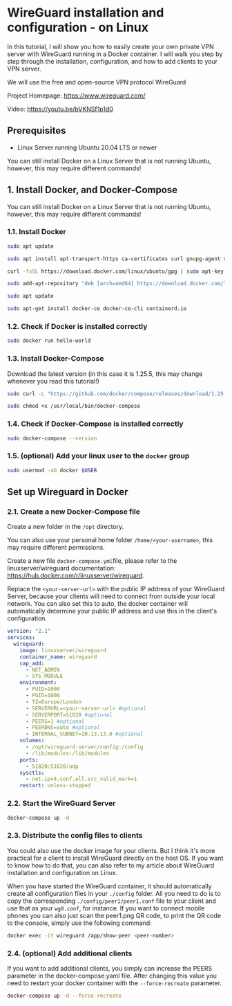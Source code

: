 # WireGuard installation and configuration - on Linux
In this tutorial, I will show you how to easily create your own private VPN server with WireGuard running in a Docker container. I will walk you step by step through the installation, configuration, and how to add clients to your VPN server.

We will use the free and open-source VPN protocol WireGuard

Project Homepage: https://www.wireguard.com/

Video: https://youtu.be/bVKNSf1p1d0

## Prerequisites

- Linux Server running Ubuntu 20.04 LTS or newer

You can still install Docker on a Linux Server that is not running Ubuntu, however, this may require different commands!

## 1. Install Docker, and Docker-Compose

You can still install Docker on a Linux Server that is not running Ubuntu, however, this may require different commands!

### 1.1. Install Docker
```bash
sudo apt update

sudo apt install apt-transport-https ca-certificates curl gnupg-agent software-properties-common

curl -fsSL https://download.docker.com/linux/ubuntu/gpg | sudo apt-key add -

sudo add-apt-repository "deb [arch=amd64] https://download.docker.com/linux/ubuntu $(lsb_release -cs) stable"

sudo apt update

sudo apt-get install docker-ce docker-ce-cli containerd.io
```

### 1.2. Check if Docker is installed correctly
```bash
sudo docker run hello-world
```

### 1.3. Install Docker-Compose

Download the latest version (in this case it is 1.25.5, this may change whenever you read this tutorial!)

```bash
sudo curl -L "https://github.com/docker/compose/releases/download/1.25.5/docker-compose-$(uname -s)-$(uname -m)" -o /usr/local/bin/docker-compose

sudo chmod +x /usr/local/bin/docker-compose
```

### 1.4. Check if Docker-Compose is installed correctly
```bash
sudo docker-compose --version
```

### 1.5. (optional) Add your linux user to the `docker` group
```bash
sudo usermod -aG docker $USER
```

## Set up Wireguard in Docker

### 2.1. Create a new Docker-Compose file

Create a new folder in the `/opt` directory.

You can also use your personal home folder `/home/<your-username>`, this may require different permissions.

Create a new file `docker-compose.yml`file, please refer to the linuxserver/wireguard documentation: https://hub.docker.com/r/linuxserver/wireguard.

Replace the `<your-server-url>` with the public IP address of your WireGuard Server, because your clients will need to connect from outside your local network. You can also set this to auto, the docker container will automatically determine your public IP address and use this in the client's configuration.

```yml
version: "2.1"
services:
  wireguard:
    image: linuxserver/wireguard
    container_name: wireguard
    cap_add:
      - NET_ADMIN
      - SYS_MODULE
    environment:
      - PUID=1000
      - PGID=1000
      - TZ=Europe/London
      - SERVERURL=<your-server-url> #optional
      - SERVERPORT=51820 #optional
      - PEERS=1 #optional
      - PEERDNS=auto #optional
      - INTERNAL_SUBNET=10.13.13.0 #optional
    volumes:
      - /opt/wireguard-server/config:/config
      - /lib/modules:/lib/modules
    ports:
      - 51820:51820/udp
    sysctls:
      - net.ipv4.conf.all.src_valid_mark=1
    restart: unless-stopped
```

### 2.2. Start the WireGuard Server
```bash
docker-compose up -d
```

### 2.3. Distribute the config files to clients

You could also use the docker image for your clients. But I think it's more practical for a client to install WireGuard directly on the host OS. If you want to know how to do that, you can also refer to my article about WireGuard installation and configuration on Linux.

When you have started the WireGuard container, it should automatically create all configuration files in your `./config` folder. All you need to do is to copy the corresponding `./config/peer1/peer1.conf` file to your client and use that as your `wg0.conf`, for instance. If you want to connect mobile phones you can also just scan the peer1.png QR code, to print the QR code to the console, simply use the following command:

```bash
docker exec -it wireguard /app/show-peer <peer-number>
```

### 2.4. (optional) Add additional clients

If you want to add additional clients, you simply can increase the PEERS parameter in the docker-compose.yaml file. After changing this value you need to restart your docker container with the `--force-recreate` parameter.

```bash
docker-compose up -d --force-recreate
```